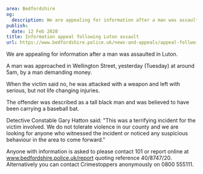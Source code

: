```yaml
area: Bedfordshire
og:
  description: We are appealing for information after a man was assaulted in Luton.
publish:
  date: 12 Feb 2020
title: Information appeal following Luton assault
url: https://www.bedfordshire.police.uk/news-and-appeals/appeal-follwoing-luton-assault-feb20
```

We are appealing for information after a man was assaulted in Luton.

A man was approached in Wellington Street, yesterday (Tuesday) at around 5am, by a man demanding money.

When the victim said no, he was attacked with a weapon and left with serious, but not life changing injuries.

The offender was described as a tall black man and was believed to have been carrying a baseball bat.

Detective Constable Gary Hatton said: "This was a terrifying incident for the victim involved. We do not tolerate violence in our county and we are looking for anyone who witnessed the incident or noticed any suspicious behaviour in the area to come forward."

Anyone with information is asked to please contact 101 or report online at www.bedfordshire.police.uk/report quoting reference 40/8747/20. Alternatively you can contact Crimestoppers anonymously on 0800 555111.
